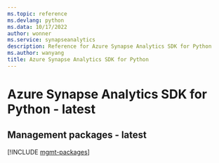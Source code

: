 ```yaml
---
ms.topic: reference
ms.devlang: python
ms.data: 10/17/2022
author: wonner
ms.service: synapseanalytics
description: Reference for Azure Synapse Analytics SDK for Python
ms.author: wanyang
title: Azure Synapse Analytics SDK for Python
---
```

# Azure Synapse Analytics SDK for Python - latest

## Management packages - latest
[!INCLUDE [mgmt-packages](synapse-analytics-mgmt-index.md)]